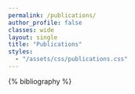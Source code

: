 ```yaml
---
permalink: /publications/
author_profile: false
classes: wide
layout: single
title: "Publications"
styles:
  - "/assets/css/publications.css"
---
```


<div class="publications">
    {% bibliography %}
</div>